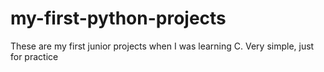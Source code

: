 # my-first-python-projects
These are my first junior projects when I was learning C. Very simple, just for practice
